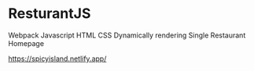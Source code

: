 # ResturantJS
Webpack Javascript HTML CSS Dynamically rendering Single Restaurant Homepage

https://spicyisland.netlify.app/
